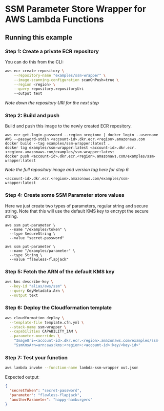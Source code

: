# SSM Parameter Store Wrapper for AWS Lambda Functions

## Running this example

### Step 1: Create a private ECR repository
You can do this from the CLI:
```bash
aws ecr create-repository \
    --repository-name "examples/ssm-wrapper" \
    --image-scanning-configuration scanOnPush=true \
    --region <region> \
    --query repository.repositoryUri 
    --output text
```
*Note down the repository URI for the next step*

### Step 2: Build and push
Build and push this image to the newly created ECR repository.

```shell
aws ecr get-login-password --region <region> | docker login --username AWS --password-stdin <account-id>.dkr.ecr.<region>.amazonaws.com
docker build --tag examples/ssm-wrapper:latest .
docker tag examples/ssm-wrapper:latest <account-id>.dkr.ecr.<region>.amazonaws.com/examples/ssm-wrapper:latest
docker push <account-id>.dkr.ecr.<region>.amazonaws.com/examples/ssm-wrapper:latest
```
*Note the full repository image and version tag here for step 6*

`
<account-id>.dkr.ecr.<region>.amazonaws.com/examples/ssm-wrapper:latest
`
### Step 4: Create some SSM Parameter store values
Here we just create two types of parameters, regular string and secure string. Note that this will use the default KMS key to encrypt the secure string. 
```shell
aws ssm put-parameter \
  --name "/examples/token" \
  --type SecureString \
  --value "secret-password"

aws ssm put-parameter \
  --name "/examples/parameter" \
  --type String \
  --value "flawless-flapjack"
```

### Step 5: Fetch the ARN of the default KMS key
```bash
aws kms describe-key \
  --key-id "alias/aws/ssm" \
  --query KeyMetadata.Arn \
  --output text
```
### Step 6: Deploy the Cloudformation template
```bash
aws cloudformation deploy \
  --template-file template.cfn.yml \
  --stack-name ssm-wrapper \
  --capabilities CAPABILITY_IAM \
  --parameter-overrides \
    "ImageUri=<account-id>.dkr.ecr.<region>.amazonaws.com/examples/ssm-wrapper:latest" \
    "SsmKmsArn=arn:aws:kms:<region>:<account-id>:key/<key-id>"
```


### Step 7: Test your function
```bash
aws lambda invoke --function-name lambda-ssm-wrapper out.json
```
Expected output:
```json
{
  "secretToken": "secret-password",
  "parameter": "flawless-flapjack",
  "anotherParameter": "happy-hamburgers"
}
```